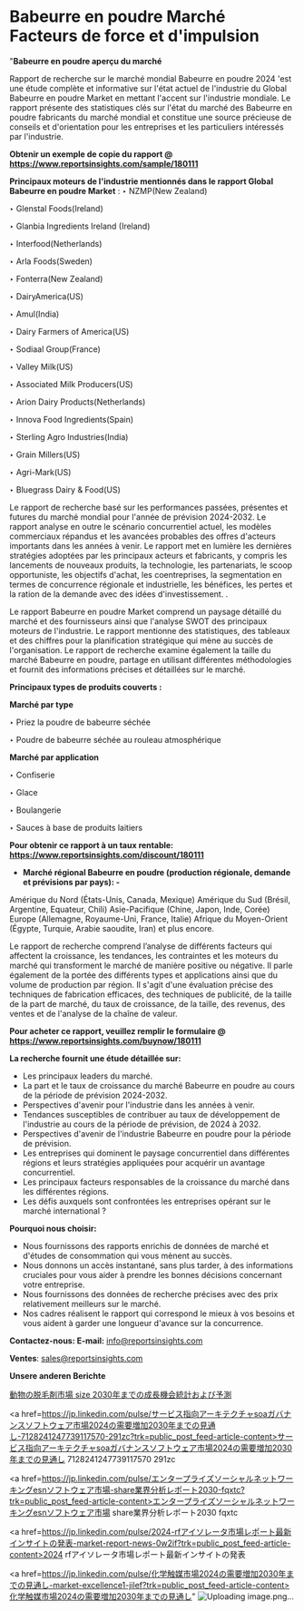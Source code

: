 # Babeurre en poudre Marché Facteurs de force et d'impulsion

"<strong>Babeurre en poudre aperçu du marché</strong>

Rapport de recherche sur le marché mondial Babeurre en poudre 2024 'est une étude complète et informative sur l'état actuel de l'industrie du Global Babeurre en poudre Market en mettant l'accent sur l'industrie mondiale. Le rapport présente des statistiques clés sur l'état du marché des Babeurre en poudre fabricants du marché mondial et constitue une source précieuse de conseils et d'orientation pour les entreprises et les particuliers intéressés par l'industrie.

<strong>Obtenir un exemple de copie du rapport @ <a href=https://www.reportsinsights.com/sample/180111>https://www.reportsinsights.com/sample/180111</a></strong>

<strong>Principaux moteurs de l'industrie mentionnés dans le rapport Global Babeurre en poudre Market</strong> :
‣ NZMP(New Zealand)

‣ Glenstal Foods(Ireland)

‣ Glanbia Ingredients Ireland (Ireland)

‣ Interfood(Netherlands)

‣ Arla Foods(Sweden)

‣ Fonterra(New Zealand)

‣ DairyAmerica(US)

‣ Amul(India)

‣ Dairy Farmers of America(US)

‣ Sodiaal Group(France)

‣ Valley Milk(US)

‣ Associated Milk Producers(US)

‣ Arion Dairy Products(Netherlands)

‣ Innova Food Ingredients(Spain)

‣ Sterling Agro Industries(India)

‣ Grain Millers(US)

‣ Agri-Mark(US)

‣ Bluegrass Dairy & Food(US)

Le rapport de recherche basé sur les performances passées, présentes et futures du marché mondial pour l'année de prévision 2024-2032. Le rapport analyse en outre le scénario concurrentiel actuel, les modèles commerciaux répandus et les avancées probables des offres d'acteurs importants dans les années à venir. Le rapport met en lumière les dernières stratégies adoptées par les principaux acteurs et fabricants, y compris les lancements de nouveaux produits, la technologie, les partenariats, le scoop opportuniste, les objectifs d'achat, les coentreprises, la segmentation en termes de concurrence régionale et industrielle, les bénéfices, les pertes et la ration de la demande avec des idées d'investissement. .

Le rapport Babeurre en poudre Market comprend un paysage détaillé du marché et des fournisseurs ainsi que l'analyse SWOT des principaux moteurs de l'industrie. Le rapport mentionne des statistiques, des tableaux et des chiffres pour la planification stratégique qui mène au succès de l'organisation. Le rapport de recherche examine également la taille du marché Babeurre en poudre, partage en utilisant différentes méthodologies et fournit des informations précises et détaillées sur le marché.

<strong>Principaux types de produits couverts :</strong>

<strong>Marché par type</strong>

‣ Priez la poudre de babeurre séchée

‣ Poudre de babeurre séchée au rouleau atmosphérique

<strong>Marché par application</strong>

‣ Confiserie

‣ Glace

‣ Boulangerie

‣ Sauces à base de produits laitiers

<strong>Pour obtenir ce rapport à un taux rentable: <a href=https://www.reportsinsights.com/discount/180111>https://www.reportsinsights.com/discount/180111</a></strong>
<ul>
  <li><strong>Marché régional Babeurre en poudre (production régionale, demande et prévisions par pays): -</strong></li>
</ul>
Amérique du Nord (États-Unis, Canada, Mexique)
Amérique du Sud (Brésil, Argentine, Equateur, Chili)
Asie-Pacifique (Chine, Japon, Inde, Corée)
Europe (Allemagne, Royaume-Uni, France, Italie)
Afrique du Moyen-Orient (Égypte, Turquie, Arabie saoudite, Iran) et plus encore.

Le rapport de recherche comprend l’analyse de différents facteurs qui affectent la croissance, les tendances, les contraintes et les moteurs du marché qui transforment le marché de manière positive ou négative. Il parle également de la portée des différents types et applications ainsi que du volume de production par région. Il s'agit d'une évaluation précise des techniques de fabrication efficaces, des techniques de publicité, de la taille de la part de marché, du taux de croissance, de la taille, des revenus, des ventes et de l'analyse de la chaîne de valeur.

<strong>Pour acheter ce rapport, veuillez remplir le formulaire @   <a href=https://www.reportsinsights.com/buynow/180111>https://www.reportsinsights.com/buynow/180111</a></strong>

<strong>La recherche fournit une étude détaillée sur:</strong>
<ul>
  <li>Les principaux leaders du marché.</li>
  <li>La part et le taux de croissance du marché Babeurre en poudre au cours de la période de prévision 2024-2032.</li>
  <li>Perspectives d'avenir pour l'industrie dans les années à venir.</li>
  <li>Tendances susceptibles de contribuer au taux de développement de l'industrie au cours de la période de prévision, de 2024 à 2032.</li>
  <li>Perspectives d'avenir de l'industrie Babeurre en poudre pour la période de prévision.</li>
  <li>Les entreprises qui dominent le paysage concurrentiel dans différentes régions et leurs stratégies appliquées pour acquérir un avantage concurrentiel.</li>
  <li>Les principaux facteurs responsables de la croissance du marché dans les différentes régions.</li>
  <li>Les défis auxquels sont confrontées les entreprises opérant sur le marché international ?</li>
</ul>
<strong>Pourquoi nous choisir:</strong>
<ul>
  <li>Nous fournissons des rapports enrichis de données de marché et d'études de consommation qui vous mènent au succès.</li>
  <li>Nous donnons un accès instantané, sans plus tarder, à des informations cruciales pour vous aider à prendre les bonnes décisions concernant votre entreprise.</li>
  <li>Nous fournissons des données de recherche précises avec des prix relativement meilleurs sur le marché.</li>
  <li>Nos cadres réalisent le rapport qui correspond le mieux à vos besoins et vous aident à garder une longueur d'avance sur la concurrence.</li>
</ul>
<strong>Contactez-nous:
</strong><strong>E-mail:</strong> <a href=mailto:info@reportsinsights.com>info@reportsinsights.com</a>

<strong>Ventes</strong>: <a href=mailto:sales@reportsinsights.com>sales@reportsinsights.com</a>

<strong>Unsere anderen Berichte</strong>

<a href=https://www.linkedin.com/pulse/動物の脱毛剤市場-size-2030年までの成長機会統計および予測-community-market-research-28d1f/>動物の脱毛剤市場 size 2030年までの成長機会統計および予測</a>

<a href=https://jp.linkedin.com/pulse/サービス指向アーキテクチャsoaガバナンスソフトウェア市場2024の需要増加2030年までの見通し-7128241247739117570-291zc?trk=public_post_feed-article-content>サービス指向アーキテクチャsoaガバナンスソフトウェア市場2024の需要増加2030年までの見通し 7128241247739117570 291zc</a>

<a href=https://jp.linkedin.com/pulse/エンタープライズソーシャルネットワーキングesnソフトウェア市場-share業界分析レポート2030-fqxtc?trk=public_post_feed-article-content>エンタープライズソーシャルネットワーキングesnソフトウェア市場 share業界分析レポート2030 fqxtc</a>

<a href=https://jp.linkedin.com/pulse/2024-rfアイソレータ市場レポート最新インサイトの発表-market-report-news-0w2if?trk=public_post_feed-article-content>2024 rfアイソレータ市場レポート最新インサイトの発表</a>

<a href=https://jp.linkedin.com/pulse/化学触媒市場2024の需要増加2030年までの見通し-market-excellence1-jilef?trk=public_post_feed-article-content>化学触媒市場2024の需要増加2030年までの見通し</a>"
![Uploading image.png…]()
